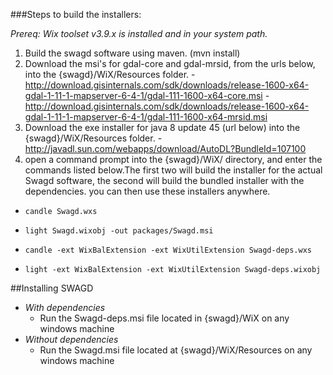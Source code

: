 ###Steps to build the installers:

_Prereq: Wix toolset v3.9.x is installed and in your system path._

1. Build the swagd software using maven. (mvn install)
2. Download the msi's for gdal-core and gdal-mrsid, from the urls below, into the {swagd}/WiX/Resources folder.
    -http://download.gisinternals.com/sdk/downloads/release-1600-x64-gdal-1-11-1-mapserver-6-4-1/gdal-111-1600-x64-core.msi
    -http://download.gisinternals.com/sdk/downloads/release-1600-x64-gdal-1-11-1-mapserver-6-4-1/gdal-111-1600-x64-mrsid.msi
3. Download the exe installer for java 8 update 45 (url below) into the {swagd}/WiX/Resources folder.
    -http://javadl.sun.com/webapps/download/AutoDL?BundleId=107100
4. open a command prompt into the {swagd}/WiX/ directory, and enter the commands listed below.The first two will build the installer for the actual
    Swagd software, the second will build the bundled installer with the dependencies. you can then use these installers anywhere. 

* `candle Swagd.wxs`
* `light Swagd.wixobj -out packages/Swagd.msi`

* `candle -ext WixBalExtension -ext WixUtilExtension Swagd-deps.wxs`
* `light -ext WixBalExtension -ext WixUtilExtension Swagd-deps.wixobj`

##Installing SWAGD

* _With dependencies_
    * Run the Swagd-deps.msi file located in {swagd}/WiX on any windows machine
* _Without dependencies_
    * Run the Swagd.msi file located at {swagd}/WiX/Resources on any windows machine
